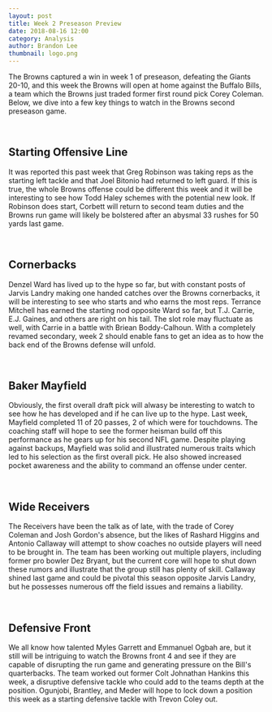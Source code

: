 ```yaml
---
layout: post
title: Week 2 Preseason Preview
date: 2018-08-16 12:00
category: Analysis
author: Brandon Lee
thumbnail: logo.png
---
```


The Browns captured a win in week 1 of preseason, defeating the Giants 20-10, and this week the Browns will open at home against the Buffalo Bills, a team which the Browns just traded former first round pick Corey Coleman. Below, we dive into a few key things to watch in the Browns second preseason game.

<br>

## Starting Offensive Line

It was reported this past week that Greg Robinson was taking reps as the starting left tackle and that Joel Bitonio had returned to left guard. If this is true, the whole Browns offense could be different this week and it will be interesting to see how Todd Haley schemes with the potential new look. If Robinson does start, Corbett will return to second team duties and the Browns run game will likely be bolstered after an abysmal 33 rushes for 50 yards last game.

<br>

## Cornerbacks

Denzel Ward has lived up to the hype so far, but with constant posts of Jarvis Landry making one handed catches over the Browns cornerbacks, it will be interesting to see who starts and who earns the most reps. Terrance Mitchell has earned the starting nod opposite Ward so far, but T.J. Carrie, E.J. Gaines, and others are right on his tail. The slot role may fluctuate as well, with Carrie in a battle with Briean Boddy-Calhoun. With a completely revamed secondary, week 2 should enable fans to get an idea as to how the back end of the Browns defense will unfold.

<br>

## Baker Mayfield

Obviously, the first overall draft pick will alwasy be interesting to watch to see how he has developed and if he can live up to the hype. Last week, Mayfield completed 11 of 20 passes, 2 of which were for touchdowns. The coaching staff will hope to see the former heisman build off this performance as he gears up for his second NFL game. Despite playing against backups, Mayfield was solid and illustrated numerous traits which led to his selection as the first overall pick. He also showed increased pocket awareness and the ability to command an offense under center.

<br>

## Wide Receivers

The Receivers have been the talk as of late, with the trade of Corey Coleman and Josh Gordon's absence, but the likes of Rashard Higgins and Antonio Callaway will attempt to show coaches no outside players will need to be brought in. The team has been working out multiple players, including former pro bowler Dez Bryant, but the current core will hope to shut down these rumors and illustrate that the group still has plenty of skill. Callaway shined last game and could be pivotal this season opposite Jarvis Landry, but he possesses numerous off the field issues and remains a liability.

<br>

## Defensive Front

We all know how talented Myles Garrett and Emmanuel Ogbah are, but it still will be intriguing to watch the Browns front 4 and see if they are capable of disrupting the run game and generating pressure on the Bill's quarterbacks. The team worked out former Colt Johnathan Hankins this week, a disruptive defensive tackle who could add to the teams depth at the position. Ogunjobi, Brantley, and Meder will hope to lock down a position this week as a starting defensive tackle with Trevon Coley out.

